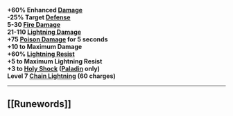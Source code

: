 **+60% Enhanced [Damage](https://diablo.fandom.com/wiki/Damage "Damage")  
-25% Target [Defense](https://diablo.fandom.com/wiki/Defense "Defense")  
5-30 [Fire Damage](https://diablo.fandom.com/wiki/Fire_Damage "Fire Damage")  
21-110 [Lightning Damage](https://diablo.fandom.com/wiki/Lightning_Damage "Lightning Damage")  
+75 [Poison Damage](https://diablo.fandom.com/wiki/Poison_Damage "Poison Damage") for 5 seconds  
+10 to Maximum Damage  
+60% [Lightning Resist](https://diablo.fandom.com/wiki/Lightning_Resist "Lightning Resist")  
+5 to Maximum Lightning Resist  
+3 to [Holy Shock](https://diablo.fandom.com/wiki/Holy_Shock "Holy Shock") ([Paladin](https://diablo.fandom.com/wiki/Paladin "Paladin") only)  
Level 7 [Chain Lightning](https://diablo.fandom.com/wiki/Chain_Lightning_(Diablo_II) "Chain Lightning (Diablo II)") (60 charges)**

---
## [[Runewords]]
